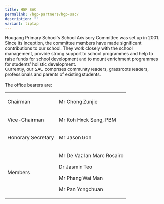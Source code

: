 ```yaml
---
title: HGP SAC
permalink: /hgp-partners/hgp-sac/
description: ""
variant: tiptap
---
```

<p>Hougang Primary School's School Advisory Committee was set up in 2001.
Since its inception, the committee members have made significant contributions
to our school. They work closely with the school management, provide strong
support to school programmes and help to raise funds for school development
and to mount enrichment programmes for students’ holistic development.&nbsp;
<br>Currently, our SAC comprises community leaders, grassroots leaders, professionals
and parents of existing students.
<br>
<br>The office bearers are:</p>
<table style="minWidth: 50px">
<colgroup>
<col>
<col>
</colgroup>
<tbody>
<tr>
<td rowspan="1" colspan="1">
<p>Chairman</p>
</td>
<td rowspan="1" colspan="1">
<p>Mr Chong Zunjie</p>
</td>
</tr>
<tr>
<td rowspan="1" colspan="1">
<p>Vice-Chairman</p>
</td>
<td rowspan="1" colspan="1">
<p>Mr Koh Hock Seng, PBM</p>
</td>
</tr>
<tr>
<td rowspan="1" colspan="1">
<p>Honorary Secretary</p>
</td>
<td rowspan="1" colspan="1">
<p>Mr Jason Goh</p>
</td>
</tr>
<tr>
<td rowspan="1" colspan="1">
<p>Members</p>
</td>
<td rowspan="1" colspan="1">
<p>Mr De Vaz Ian Marc Rosairo</p>
<p>Dr Jasmin Teo</p>
<p>Mr Phang Wai Man</p>
<p>Mr Pan Yongchuan</p>
</td>
</tr>
</tbody>
</table>
<p></p>